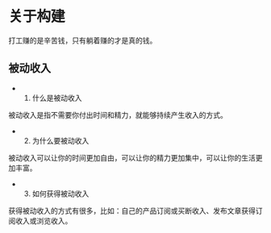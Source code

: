# 关于构建

打工赚的是辛苦钱，只有躺着赚的才是真的钱。

## 被动收入

- 1. 什么是被动收入

被动收入是指不需要你付出时间和精力，就能够持续产生收入的方式。

- 2. 为什么要被动收入

被动收入可以让你的时间更加自由，可以让你的精力更加集中，可以让你的生活更加丰富。

- 3. 如何获得被动收入

获得被动收入的方式有很多，比如：自己的产品订阅或买断收入、发布文章获得订阅收入或浏览收入。

